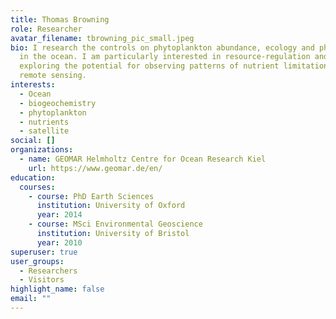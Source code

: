 ```yaml
---
title: Thomas Browning
role: Researcher
avatar_filename: tbrowning_pic_small.jpeg
bio: I research the controls on phytoplankton abundance, ecology and physiology
  in the ocean. I am particularly interested in resource-regulation and
  exploring the potential for observing patterns of nutrient limitation using
  remote sensing.
interests:
  - Ocean
  - biogeochemistry
  - phytoplankton
  - nutrients
  - satellite
social: []
organizations:
  - name: GEOMAR Helmholtz Centre for Ocean Research Kiel
    url: https://www.geomar.de/en/
education:
  courses:
    - course: PhD Earth Sciences
      institution: University of Oxford
      year: 2014
    - course: MSci Environmental Geoscience
      institution: University of Bristol
      year: 2010
superuser: true
user_groups:
  - Researchers
  - Visitors
highlight_name: false
email: ""
---
```

